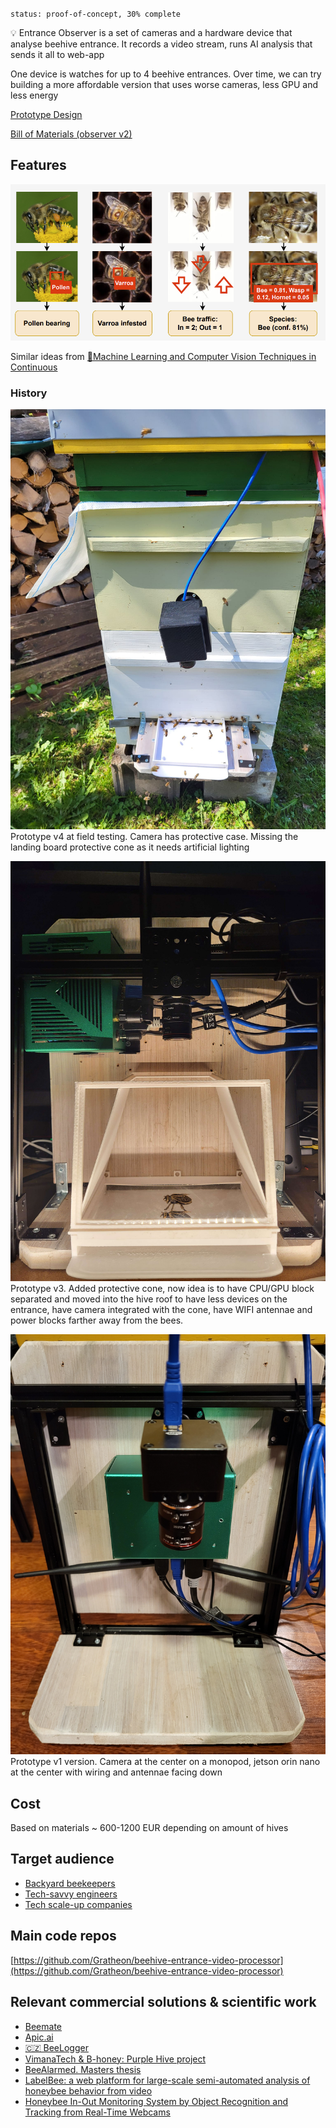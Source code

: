 `status: proof-of-concept, 30% complete`

💡 Entrance Observer is a set of cameras and a hardware device that analyse beehive entrance. It records a video stream, runs AI analysis that sends it all to web-app

One device is watches for up to 4 beehive entrances. Over time, we can try building a more affordable version that uses worse cameras, less GPU and less energy


[Prototype Design](https://www.notion.so/Prototype-Design-8fc6ea808b95434da228c48b6d195f12?pvs=21)

[Bill of Materials (observer v2)](https://www.notion.so/Bill-of-Materials-observer-v2-903d592290024f3eb48991fcdf1d80f0?pvs=21)


## Features
![](../img/Screenshot%202024-05-21%20at%2014.49.54.png)

Similar ideas from [🔬Machine Learning and Computer Vision Techniques in Continuous](https://www.notion.so/gratheon/Machine-Learning-and-Computer-Vision-Techniques-in-Continuous-Beehive-Monitoring-Applications-A-Sur-a7250330ded54fccb9c6765407372708?pvs=24)


### History
![](../img/436202645_10161734083722973_395574856169740131_n.jpg)
Prototype v4 at field testing. Camera has protective case. Missing the landing board protective cone as it needs artificial lighting

![](../img/gatehousev3.jpg)
Prototype v3. Added protective cone, now idea is to have CPU/GPU block separated and moved into the hive roof to have less devices on the entrance, have camera integrated with the cone, have WIFI antennae and power blocks farther away from the bees.

![](../img/1000004899.jpg)
Prototype v1 version. Camera at the center on a monopod, jetson orin nano at the center with wiring and antennae facing down


## Cost

Based on materials ~ 600-1200 EUR depending on amount of hives

## Target audience

- [Backyard beekeepers](https://www.notion.so/Backyard-beekeepers-3f32d134fa11467aad7f5015288a2efe?pvs=21)
- [Tech-savvy engineers](https://www.notion.so/Tech-savvy-engineers-e664eb7127844f15b9df56f5d472af8d?pvs=21)
- [Tech scale-up companies](https://www.notion.so/Tech-scale-up-companies-d41d78c38faa4c2499ecfd05fe7b17d7?pvs=21)

## Main code repos

[https://github.com/Gratheon/beehive-entrance-video-processor](https://github.com/Gratheon/beehive-entrance-video-processor)



## Relevant commercial solutions & scientific work

- [Beemate](https://www.notion.so/Beemate-7f54f62332334254b42e3e584dfae537?pvs=21)
- [Apic.ai](https://www.notion.so/Apic-ai-7859a940fd644a3fa35008fd3a2f1909?pvs=21)
- [🇨🇿 BeeLogger](https://www.notion.so/BeeLogger-ad269086bf8449faa0aae6754f879181?pvs=21)
- [VimanaTech & B-honey: Purple Hive project](https://www.notion.so/VimanaTech-B-honey-Purple-Hive-project-11cb77b2504449d6832b86537458baef?pvs=21)
- [BeeAlarmed. Masters thesis](https://www.notion.so/BeeAlarmed-Masters-thesis-d9c40374718b480ab08a3872f441a2d8?pvs=21)
- [LabelBee: a web platform for large-scale semi-automated analysis of honeybee behavior from video](https://www.notion.so/LabelBee-a-web-platform-for-large-scale-semi-automated-analysis-of-honeybee-behavior-from-video-d4e940ed7aee48a6821507ceaa43e603?pvs=21)
- [Honeybee In-Out Monitoring System by Object Recognition and Tracking from Real-Time Webcams](https://www.notion.so/Honeybee-In-Out-Monitoring-System-by-Object-Recognition-and-Tracking-from-Real-Time-Webcams-204f8921e71c4148b68c774c649b98d0?pvs=21)